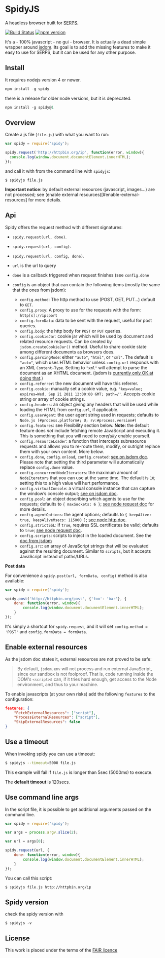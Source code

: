 SpidyJS
=======

A headless browser built for [SERPS](https://serp-spider.github.io/).

[![Build Status](https://travis-ci.org/serp-spider/spidyjs.svg?branch=1.x)](https://travis-ci.org/serp-spider/spidyjs)
[![npm version](https://badge.fury.io/js/spidy.svg)](https://badge.fury.io/js/spidy)

It's a - 100% javascript - no gui - browser. 
It is actually a dead simple wrapper around [jsdom](https://github.com/tmpvar/jsdom).
Its goal is to add the missing features to make it easy to use for SERPS, but it can be used for any other purpose. 

Install
-------

It requires nodejs version 4 or newer.

```js
npm install -g spidy
```

there is a release for older node versions, but it is deprecated.

```js
npm install -g spidy@1
```

Overview
--------

Create a js file (``file.js``) with what you want to run:

```js
var spidy = require('spidy');

spidy.request('http://httpbin.org/ip', function(error, window){
  console.log(window.document.documentElement.innerHTML);
});
```

and call it with from the command line with ``spidyjs``: 

``$ spidyjs file.js``

**Important notice**: by default external resources (javascript, images...) are not processed; 
see (enable external resources)[#enable-external-resources] for more details.

Api
---

Spidy offers the request method with different signatures:
 
- ``spidy.request(url, done)``.
- ``spidy.request(url, config)``.
- ``spidy.request(url, config, done)``.

- ``url`` is the url to query
- ``done`` is a callback triggered when request finishes (see ``config.done`` 
- ``config`` is an object that can contain the following items (mostly the same that the ones from jsdom):
    - `config.method`: The http method to use (POST, GET, PUT...) default to ``GET``.
    - `config.proxy`: A proxy to use for the requests with the form: ``http[s]://ip:port``
    - `config.formData`: data to be sent with the request, useful for post queries.
    - `config.body`: the http body for ``POST`` or ``PUT`` queries.
    - `config.cookieJar`: cookie jar which will be used by document and related resource requests. Can be created by `jsdom.createCookieJar()` method. Useful to share cookie state among different documents as browsers does.
    - `config.parsingMode`: either `"auto"`, `"html"`, or `"xml"`. The default is `"auto"`, 
    which uses HTML behavior unless `config.url` responds with an XML `Content-Type`. 
    Setting to `"xml"` will attempt to parse the document as an XHTML document. (jsdom is [currently only OK at doing that](https://github.com/tmpvar/jsdom/issues/885).)
    - `config.referrer`: the new document will have this referrer.
    - `config.cookie`: manually set a cookie value, e.g. `'key=value; expires=Wed, Sep 21 2011 12:00:00 GMT; path=/'`. Accepts cookie string or array of cookie strings.
    - `config.headers`: an object giving any headers that will be used while loading the HTML from `config.url`, if applicable.
    - `config.userAgent`: the user agent string used in requests; defaults to `Node.js (#process.platform#; U; rv:#process.version#)`
    - `config.features`: see Flexibility section below. **Note**: the default feature does _not_ include fetching remote JavaScript and executing it. This is something that you will need to _carefully_ enable yourself.
    - `config.resourceLoader`: a function that intercepts subresource requests and allows you to re-route them, modify, or outright replace them with your own content. More below.
    - `config.done`, `config.onload`, `config.created`: 
    [see on jsdom doc](https://github.com/tmpvar/jsdom#initialization-lifecycle). Please note that setting the third parameter will automatically replace ``config.done`` value.
    - `config.concurrentNodeIterators`: the maximum amount of `NodeIterator`s that you can use at the same time. The default is `10`; setting this to a high value will hurt performance.
    - `config.virtualConsole`: a virtual console instance that can capture the window’s console output; 
    [see on jsdom doc](https://github.com/tmpvar/jsdom#capturing-console-output).
    - `config.pool`: an object describing which agents to use for the requests; defaults to `{ maxSockets: 6 }`; 
    [see node request doc](https://github.com/request/request#requestoptions-callback) for more details.
    - `config.agentOptions`: the agent options; defaults to `{ keepAlive: true, keepAliveMsecs: 115000 }`;
    [see node http doc](https://nodejs.org/api/http.html).
    - `config.strictSSL`: if `true`, requires SSL certificates be valid; defaults to `true`;
    [see node request doc](https://github.com/request/request#requestoptions-callback).
    - `config.scripts`: scripts to inject in the loaded document. See the [doc from jsdom](https://github.com/tmpvar/jsdom#easymode-jsdomenv)
    - `config.src`: an array of JavaScript strings that will be evaluated against the resulting document. Similar to `scripts`, but it accepts JavaScript instead of paths/URLs.


**Post data**

For convenience a ``spidy.post(url, formData, config)`` method is also available:

```js
var spidy = require('spidy');

spidy.post('http://httpbin.org/post', {'foo': 'bar'}, {
    done: function(error, window){
        console.log(window.document.documentElement.innerHTML);
    }
});
``` 
It's simply a shortcut for ``spidy.request``, and it will set ``config.method = 'POST'`` and ``config.formData = formData``.



Enable external resources
-------------------------

As the jsdom doc states it, external resources are not proved to be safe:

> By default, `jsdom.env` will not process and run external JavaScript, 
> since our sandbox is not foolproof. That is, code running inside the DOM's `<script>`s can, 
> if it tries hard enough, get access to the Node environment, and thus to your machine. 

To enable javascripts (at your own risks) add the following ``features`` to the configuration:

```json
features: {
    "FetchExternalResources": ["script"],
    "ProcessExternalResources": ["script"],
    "SkipExternalResources": false
}
```

Use a timeout
-------------

When invoking spidy you can use a timeout:

```sh
$ spidyjs --timeout=5000 file.js
```

This example will fail if ``file.js`` is longer than 5sec (5000ms) to execute.

The **default timeout** is 120secs.

Use command line args
---------------------

In the script file, it is possible to get additional arguments passed on the command line.

```js
var spidy = require('spidy');

var args = process.argv.slice(2);

var url = args[0];

spidy.request(url, {
    done: function(error, window){
        console.log(window.document.documentElement.innerHTML);
    }
});
```

You can call this script:

``$ spidyjs file.js http://httpbin.org/ip``


Spidy version
-------------

check the spidy version with 

``$ spidyjs -v``


License
-------

This work is placed under the terms of the [FAIR licence](https://opensource.org/licenses/Fair)